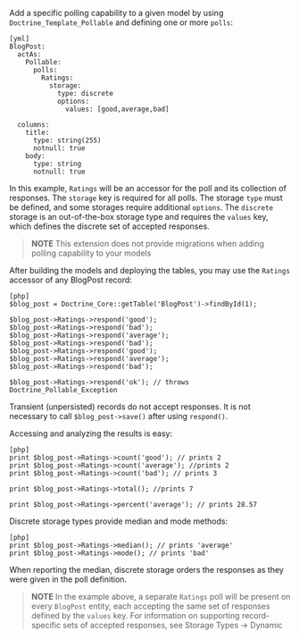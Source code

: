 Add a specific polling capability to a given model by using `Doctrine_Template_Pollable` and defining one or more `polls`:

    [yml]
    BlogPost:
      actAs:
        Pollable:
          polls:
            Ratings:
              storage:
                type: discrete
                options:
                  values: [good,average,bad]
                  
      columns:
        title:
          type: string(255)
          notnull: true
        body:
          type: string
          notnull: true


In this example, `Ratings` will be an accessor for the poll and its collection of responses. The `storage` key is required for all polls. The storage `type` must be defined, and some storages require additional `options`. The `discrete` storage is an out-of-the-box storage type and requires the `values` key, which defines the discrete set of accepted responses.

> **NOTE**
> This extension does not provide migrations when adding polling capability to your models

After building the models and deploying the tables, you may use the `Ratings` accessor of any BlogPost record:

    [php]
    $blog_post = Doctrine_Core::getTable('BlogPost')->findById(1);

    $blog_post->Ratings->respond('good');
    $blog_post->Ratings->respond('bad');
    $blog_post->Ratings->respond('average');
    $blog_post->Ratings->respond('bad');
    $blog_post->Ratings->respond('good');
    $blog_post->Ratings->respond('average');
    $blog_post->Ratings->respond('bad');

    $blog_post->Ratings->respond('ok'); // throws Doctrine_Pollable_Exception

Transient (unpersisted) records do not accept responses. It is not necessary to call `$blog_post->save()` after using `respond()`.

Accessing and analyzing the results is easy:

    [php]
    print $blog_post->Ratings->count('good'); // prints 2
    print $blog_post->Ratings->count('average'); //prints 2
    print $blog_post->Ratings->count('bad'); // prints 3

    print $blog_post->Ratings->total(); //prints 7

    print $blog_post->Ratings->percent('average'); // prints 28.57

Discrete storage types provide median and mode methods:

    [php]
    print $blog_post->Ratings->median(); // prints 'average'
    print $blog_post->Ratings->mode(); // prints 'bad'

When reporting the median, discrete storage orders the responses as they were given in the poll definition.

> **NOTE**
> In the example above, a separate `Ratings` poll will be present on every `BlogPost` entity, each accepting the same set of responses defined by the `values` key. For information on supporting record-specific sets of accepted responses, see Storage Types -> Dynamic
